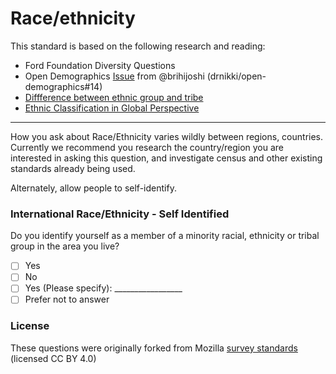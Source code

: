 # Race/ethnicity

This standard is based on the following research and reading:

* Ford Foundation Diversity Questions
* Open Demographics [Issue](https://github.com/drnikki/open-demographics/issues/14) from @brihijoshi (drnikki/open-demographics#14)
* [Diffference between ethnic group and tribe](https://www.differencebetween.com/difference-between-ethnic-group-and-vs-tribe/)
* [Ethnic Classification in Global Perspective](https://link.springer.com/content/pdf/10.1007%2F978-3-319-20095-8_2.pdf)

----

How you ask about Race/Ethnicity varies wildly between regions, countries.
Currently we recommend you research the country/region you are interested in asking this question, and investigate census and other existing standards already being used.   

Alternately, allow people to self-identify.

### International Race/Ethnicity - Self Identified

Do you identify yourself as a member of a minority racial, ethnicity or tribal group in the area you live?
- [ ] Yes
- [ ] No
- [ ] Yes (Please specify): _________________
- [ ] Prefer not to answer

### License

These questions were originally forked from Mozilla [survey standards](https://github.com/mozilla/diversity/blob/master/data-metrics/surveys/en/race-ethnicity.md) (licensed CC BY 4.0)
